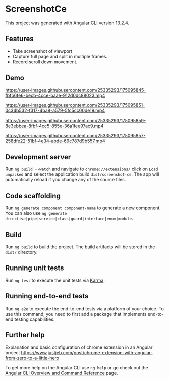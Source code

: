 # ScreenshotCe

This project was generated with [Angular CLI](https://github.com/angular/angular-cli) version 13.2.4.

## Features

- Take screenshot of viewport
- Capture full page and split in multiple frames.
- Record scroll down movement.

## Demo

https://user-images.githubusercontent.com/25335293/175095845-fbfb6fe6-becb-4cce-baae-912d0dc88023.mp4

https://user-images.githubusercontent.com/25335293/175095851-0c34b532-f317-4ba8-a579-5fc5cc00de19.mp4

https://user-images.githubusercontent.com/25335293/175095859-8e3ebbea-8fbf-4cc5-855e-36a1fee97ac9.mp4

https://user-images.githubusercontent.com/25335293/175095857-258dfe22-51bf-4e34-abde-69c787d9b557.mp4

## Development server

Run `ng build --watch` and navigate to `chrome://extensions/` click on `Load unpacked` and select the application build `dist/screenshot-ce`. The app will automatically reload if you change any of the source files.

## Code scaffolding

Run `ng generate component component-name` to generate a new component. You can also use `ng generate directive|pipe|service|class|guard|interface|enum|module`.

## Build

Run `ng build` to build the project. The build artifacts will be stored in the `dist/` directory.

## Running unit tests

Run `ng test` to execute the unit tests via [Karma](https://karma-runner.github.io).

## Running end-to-end tests

Run `ng e2e` to execute the end-to-end tests via a platform of your choice. To use this command, you need to first add a package that implements end-to-end testing capabilities.

## Further help

Explanation and basic configuration of chrome extension in an Angular project https://www.justjeb.com/post/chrome-extension-with-angular-from-zero-to-a-little-hero

To get more help on the Angular CLI use `ng help` or go check out the [Angular CLI Overview and Command Reference](https://angular.io/cli) page.
